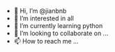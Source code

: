 - 👋 Hi, I’m @jianbnb
- 👀 I’m interested in all
- 🌱 I’m currently learning python
- 💞️ I’m looking to collaborate on ...
- 📫 How to reach me ...

<!---
jianbnb/jianbnb is a ✨ special ✨ repository because its `README.md` (this file) appears on your GitHub profile.
You can click the Preview link to take a look at your changes.
--->
